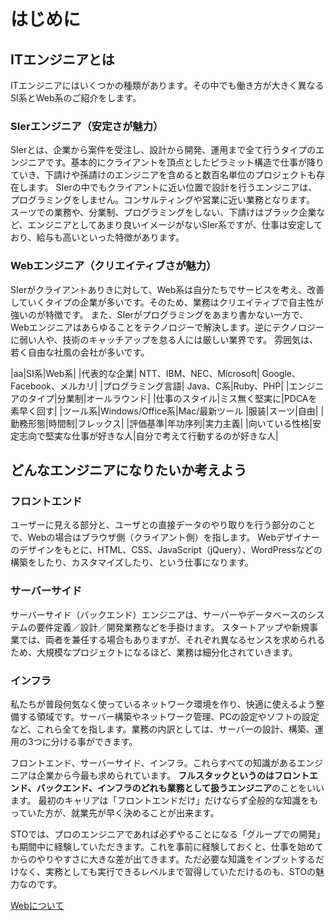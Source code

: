 # はじめに

## ITエンジニアとは
ITエンジニアにはいくつかの種類があります。その中でも働き方が大きく異なるSI系とWeb系のご紹介をします。

### SIerエンジニア（安定さが魅力）
SIerとは、企業から案件を受注し、設計から開発、運用まで全て行うタイプのエンジニアです。基本的にクライアントを頂点としたピラミット構造で仕事が降りていき、下請けや孫請けのエンジニアを含めると数百名単位のプロジェクトも存在します。
SIerの中でもクライアントに近い位置で設計を行うエンジニアは、プログラミングをしません。コンサルティングや営業に近い業務となります。
スーツでの業務や、分業制、プログラミングをしない、下請けはブラック企業など、エンジニアとしてあまり良いイメージがないSIer系ですが、仕事は安定しており、給与も高いといった特徴があります。

### Webエンジニア（クリエイティブさが魅力）
SIerがクライアントありきに対して、Web系は自分たちでサービスを考え、改善していくタイプの企業が多いです。そのため、業務はクリエイティブで自主性が強いのが特徴です。
また、SIerがプログラミングをあまり書かない一方で、Webエンジニアはあらゆることをテクノロジーで解決します。逆にテクノロジーに弱い人や、技術のキャッチアップを怠る人には厳しい業界です。
雰囲気は、若く自由な社風の会社が多いです。


|aa|SI系|Web系|
|代表的な企業|	NTT、IBM、NEC、Microsoft|	Google、Facebook、メルカリ|
|プログラミング言語|	Java、C系|Ruby、PHP|
|エンジニアのタイプ|分業制|オールラウンド|
|仕事のスタイル|ミス無く堅実に|PDCAを素早く回す|
|ツール系|Windows/Office系|Mac/最新ツール
|服装|スーツ|自由|
|勤務形態|時間制|フレックス|
|評価基準|年功序列|実力主義|
|向いている性格|安定志向で堅実な仕事が好きな人|自分で考えて行動するのが好きな人|


## どんなエンジニアになりたいか考えよう

### フロントエンド
ユーザーに見える部分と、ユーザとの直接データのやり取りを行う部分のことで、Webの場合はブラウザ側（クライアント側）を指します。 Webデザイナーのデザインをもとに、HTML、CSS、JavaScript（jQuery）、WordPressなどの構築をしたり、カスタマイズしたり、という仕事になります。

### サーバーサイド
サーバーサイド（バックエンド）エンジニアは、サーバーやデータベースのシステムの要件定義／設計／開発業務などを手掛けます。 スタートアップや新規事業では、両者を兼任する場合もありますが、それぞれ異なるセンスを求められるため、大規模なプロジェクトになるほど、業務は細分化されていきます。

### インフラ
私たちが普段何気なく使っているネットワーク環境を作り、快適に使えるよう整備する領域です。サーバー構築やネットワーク管理、PCの設定やソフトの設定など、これら全てを指します。業務の内訳としては、サーバーの設計、構築、運用の3つに分ける事ができます。


フロントエンド、サーバーサイド、インフラ。これらすべての知識があるエンジニアは企業から今最も求められています。
**フルスタックというのはフロントエンド、バックエンド、インフラのどれも業務として扱うエンジニア**のことをいいます。
最初のキャリアは「フロントエンドだけ」だけならず全般的な知識をもっていた方が、就業先が早く決めることが出来ます。

STOでは、プロのエンジニアであれば必ずやることになる「グループでの開発」も期間中に経験していただきます。これを事前に経験しておくと、仕事を始めてからのやりやすさに大きな差が出てきます。ただ必要な知識をインプットするだけなく、実務としても実行できるレベルまで習得していただけるのも、STOの魅力なのです。




[Webについて](https://github.com/NexSeed00/curriculum/blob/master/doc/web/about_web_for_class.pdf)
